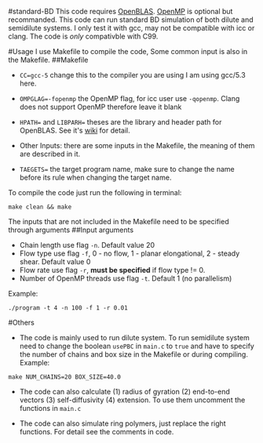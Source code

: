 #standard-BD
This code requires [OpenBLAS](https://github.com/xianyi/OpenBLAS). [OpenMP](https://computing.llnl.gov/tutorials/openMP/) is optional but recommanded.
This code can run standard BD simulation of both dilute and semidilute systems. 
I only test it with gcc, may not be compatible with icc or clang. The code is *only* compativble with C99. 

#Usage
I use Makefile to compile the code, Some common input is also in the Makefile.
##Makefile
* `CC=gcc-5` change this to the compiler you are using I am using gcc/5.3 here.
* `OMPGLAG=-fopenmp` the OpenMP flag, for icc user use `-qopenmp`. Clang does not support OpenMP therefore leave it blank
* `HPATH=` and `LIBPARH=` theses are the library and header path for OpenBLAS. See it's [wiki](https://computing.llnl.gov/tutorials/openMP/) for detail.

* Other Inputs: there are some inputs in the Makefile, the meaning of them are described in it. 
* `TAEGETS=` the target program name, make sure to change the name before its rule when changing the target name.

To compile the code just run the following in terminal:
````
make clean && make
````

The inputs that are not included in the Makefile need to be specified through arguments
##Input arguments
* Chain length use flag `-n`. Default value 20
* Flow type use flag `-f`, 0 - no flow, 1 - planar elongational, 2 - steady shear. Default value 0
* Flow rate use flag `-r`, **must be specified** if flow type != 0. 
* Number of OpenMP threads use flag `-t`. Default 1 (no parallelism)

Example:
````
./program -t 4 -n 100 -f 1 -r 0.01
````
#Others
* The code is mainly used to run dilute system. To run semidilute system need to change the boolean `usePBC` in `main.c` to `true` and have to specify the number of chains and box size in the Makefile or during compiling.
Example:
````
make NUM_CHAINS=20 BOX_SIZE=40.0
````

* The code can also calculate (1) radius of gyration (2) end-to-end vectors (3) self-diffusivity (4) extension. To use them uncomment the functions in `main.c`

* The code can also simulate ring polymers, just replace the right functions. For detail see the comments in code.  
